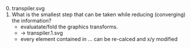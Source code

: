 0. transpiler.svg
1. What is the smallest step that can be taken while reducing (converging) the information?
   - evaluatate/fold the graphics transforms.
   - -> transpiler.1.svg
   - every element contained in <g> ... </g> can be re-calced and x/y modified
